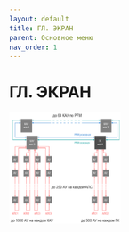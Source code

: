 ```yaml
---
layout: default
title: ГЛ. ЭКРАН
parent: Основное меню
nav_order: 1
---
```


# ГЛ. ЭКРАН
<img src="../../assets/images/intelligence.png" width="200" height="200">
